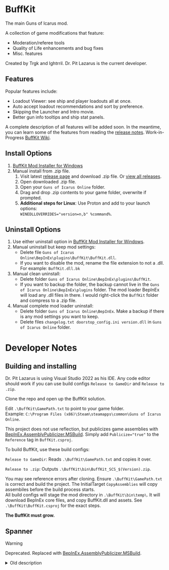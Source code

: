 # BuffKit
The main Guns of Icarus mod.

A collection of game modifications that feature:
- Moderation/referee tools
- Quality of Life enhancements and bug fixes
- Misc. features

Created by Trgk and Ightrril. Dr. Pit Lazarus is the current developer.

## Features
Popular features include:
- Loadout Viewer: see ship and player loadouts all at once.
- Auto accept loadout recommendations and sort by preference.
- Skipping the Launcher and Intro movie.
- Better gun info tooltips and ship stat panels.

A complete description of all features will be added soon. In the meantime, you can learn some of the features from reading the [release notes](https://github.com/DrPitLazarus/buffkit/releases). Work-in-Progress [BuffKit Wiki](https://github.com/DrPitLazarus/buffkit/wiki).

## Install Options
1. [BuffKit Mod Installer for Windows](BuffKitModInstaller/#readme)
2. Manual install from .zip file.
    1. Visit latest [release page](https://github.com/DrPitLazarus/buffkit/releases/latest) and download .zip file. Or [view all releases](https://github.com/DrPitLazarus/buffkit/releases).
    2. Open downloaded .zip file.
    3. Open your `Guns of Icarus Online` folder.
    4. Drag and drop .zip contents to your game folder, overwrite if prompted.
    5. **Additional steps for Linux**: Use Proton and add to your launch options:  
    `WINEDLLOVERRIDES="version=n,b" %command%`.

## Uninstall Options
1. Use either uninstall option in [BuffKit Mod Installer for Windows](BuffKitModInstaller/#readme).
2. Manual uninstall but keep mod settings:
   - Delete file `Guns of Icarus Online\BepInEx\plugins\BuffKit\BuffKit.dll`.
   - If you want to disable the mod, rename the file extension to not a .dll. For example: `BuffKit.dll.bk`
3. Manual clean uninstall:
   - Delete folder `Guns of Icarus Online\BepInEx\plugins\BuffKit`.
   - If you want to backup the folder, the backup cannot live in the `Guns of Icarus Online\BepInEx\plugins` folder. The mod loader BepInEx will load any .dll files in there. I would right-click the `BuffKit` folder and compress to a .zip file.
4. Manual complete mod loader uninstall:
    - Delete folder `Guns of Icarus Online\BepInEx`. Make a backup if there is any mod settings you want to keep.
    - Delete files `changelog.txt doorstop_config.ini version.dll` in `Guns of Icarus Online` folder.

# Developer Notes
## Building and installing
Dr. Pit Lazarus is using Visual Studio 2022 as his IDE. 
Any code editor should work if you can use build configs `Release to GameDir` and `Release to .zip`.

Clone the repo and open up the BuffKit solution.

Edit `.\BuffKit\GamePath.txt` to point to your game folder.  
Example: `C:\Program Files (x86)\Steam\steamapps\common\Guns of Icarus Online`.

This project does not use reflection, but publicizes game assemblies with [BepInEx.AssemblyPublicizer.MSBuild](https://github.com/BepInEx/BepInEx.AssemblyPublicizer). Simply add `Publicize="true"` to the `Reference` tag in `BuffKit.csproj`.

To build BuffKit, use these build configs: 

`Release to GameDir`: Reads `.\BuffKit\GamePath.txt` and copies it over.

`Release to .zip`: Outputs `.\BuffKit\bin\BuffKit_SCS_$(Version).zip`.

You may see reference errors after cloning. Ensure `.\BuffKit\GamePath.txt` is correct and build the project. The InitialTarget `CopyAssemblies` will copy assembiles before the build process starts.  
All build configs will stage the mod directory in `.\BuffKit\bin\temp\`. 
It will download BepInEx core files, and copy BuffKit.dll and assets. 
See `.\BuffKit\BuffKit.csproj` for the exact steps.

**The BuffKit must grow.**

## Spanner
> [!WARNING]
> Deprecated. Replaced with [BepInEx.AssemblyPublicizer.MSBuild](https://github.com/BepInEx/BepInEx.AssemblyPublicizer).

<details><summary>Old description</summary>
    
Edit `.\Binaries\spanner_config.toml` and `.\BuffKit\GamePath.txt` to your game folder. 
Example `C:\Program Files (x86)\Steam\steamapps\common\Guns of Icarus Online`.

`./Binaries/Spanner.exe` is the tool that will copy the game assemblies to `.\Assemblies\`. 
It will deprivatize classes and methods so you can use them without needing to use reflection. 
Run it with terminal or run it normally and check the `spanner_log.txt` for errors. 
You need .NET 8 runtime to run it. 
You should only need to run it once, unless you make changes to the spanner config.

Nothing much here. Open the Spanner solution and use publish to build the single file Spanner.exe. 
Put the new .exe in `.\Binaries\`.
</details>
